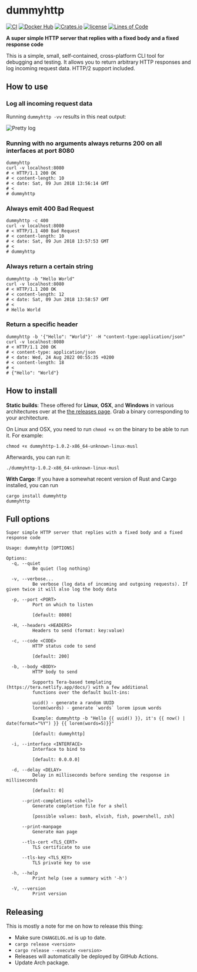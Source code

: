 # dummyhttp

[![CI](https://github.com/svenstaro/dummyhttp/workflows/CI/badge.svg)](https://github.com/svenstaro/dummyhttp/actions)
[![Docker Hub](https://img.shields.io/docker/pulls/svenstaro/dummyhttp)](https://cloud.docker.com/repository/docker/svenstaro/dummyhttp/)
[![Crates.io](https://img.shields.io/crates/v/dummyhttp.svg)](https://crates.io/crates/dummyhttp)
[![license](http://img.shields.io/badge/license-MIT-blue.svg)](https://github.com/svenstaro/dummyhttp/blob/master/LICENSE)
[![Lines of Code](https://tokei.rs/b1/github/svenstaro/dummyhttp)](https://github.com/svenstaro/dummyhttp)

**A super simple HTTP server that replies with a fixed body and a fixed response code**

This is a simple, small, self-contained, cross-platform CLI tool for debugging
and testing.
It allows you to return arbitrary HTTP responses and log incoming request data.
HTTP/2 support included.

## How to use

### Log all incoming request data

Running `dummyhttp -vv` results in this neat output:

![Pretty log](pretty_log.png)

### Running with no arguments always returns 200 on all interfaces at port 8080

    dummyhttp
    curl -v localhost:8080
    # < HTTP/1.1 200 OK
    # < content-length: 10
    # < date: Sat, 09 Jun 2018 13:56:14 GMT
    # <
    # dummyhttp

### Always emit 400 Bad Request

    dummyhttp -c 400
    curl -v localhost:8080
    # < HTTP/1.1 400 Bad Request
    # < content-length: 10
    # < date: Sat, 09 Jun 2018 13:57:53 GMT
    # <
    # dummyhttp

### Always return a certain string

    dummyhttp -b "Hello World"
    curl -v localhost:8080
    # < HTTP/1.1 200 OK
    # < content-length: 12
    # < date: Sat, 09 Jun 2018 13:58:57 GMT
    # <
    # Hello World

### Return a specific header

    dummyhttp -b '{"Hello": "World"}' -H "content-type:application/json"
    curl -v localhost:8080
    # < HTTP/1.1 200 OK
    # < content-type: application/json
    # < date: Wed, 24 Aug 2022 00:55:35 +0200
    # < content-length: 18
    # <
    # {"Hello": "World"}

## How to install

**Static builds**: These offered for **Linux**, **OSX**, and **Windows** in various architectures over at the [the releases page](https://github.com/svenstaro/dummyhttp/releases).
Grab a binary corresponding to your architecture.

On Linux and OSX, you need to run `chmod +x` on the binary to be able to run it. For example:

    chmod +x dummyhttp-1.0.2-x86_64-unknown-linux-musl

Afterwards, you can run it:

    ./dummyhttp-1.0.2-x86_64-unknown-linux-musl

**With Cargo**: If you have a somewhat recent version of Rust and Cargo installed, you can run

    cargo install dummyhttp
    dummyhttp

## Full options

    Super simple HTTP server that replies with a fixed body and a fixed response code

    Usage: dummyhttp [OPTIONS]

    Options:
      -q, --quiet
              Be quiet (log nothing)

      -v, --verbose...
              Be verbose (log data of incoming and outgoing requests). If given twice it will also log the body data

      -p, --port <PORT>
              Port on which to listen

              [default: 8080]

      -H, --headers <HEADERS>
              Headers to send (format: key:value)

      -c, --code <CODE>
              HTTP status code to send

              [default: 200]

      -b, --body <BODY>
              HTTP body to send

              Supports Tera-based templating (https://tera.netlify.app/docs/) with a few additional
              functions over the default built-ins:

              uuid() - generate a random UUID
              lorem(words) - generate `words` lorem ipsum words

              Example: dummyhttp -b "Hello {{ uuid() }}, it's {{ now() | date(format="%Y") }} {{ lorem(words=5)}}"

              [default: dummyhttp]

      -i, --interface <INTERFACE>
              Interface to bind to

              [default: 0.0.0.0]

      -d, --delay <DELAY>
              Delay in milliseconds before sending the response in milliseconds

              [default: 0]

          --print-completions <shell>
              Generate completion file for a shell

              [possible values: bash, elvish, fish, powershell, zsh]

          --print-manpage
              Generate man page

          --tls-cert <TLS_CERT>
              TLS certificate to use

          --tls-key <TLS_KEY>
              TLS private key to use

      -h, --help
              Print help (see a summary with '-h')

      -V, --version
              Print version

## Releasing

This is mostly a note for me on how to release this thing:

- Make sure `CHANGELOG.md` is up to date.
- `cargo release <version>`
- `cargo release --execute <version>`
- Releases will automatically be deployed by GitHub Actions.
- Update Arch package.
